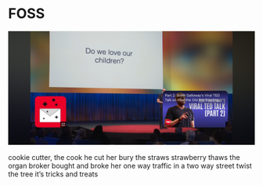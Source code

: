 # FOSS
![FOSS](images/FOSS.png)

cookie cutter, the
cook he cut her
bury the straws
strawberry thaws
the organ broker
bought and broke her
one way traffic in
a two way street
twist the tree it’s 
tricks and treats
